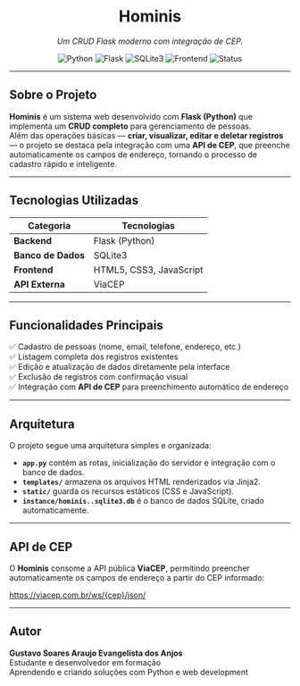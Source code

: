 <h1 align="center"> Hominis</h1>

<p align="center">
  <i>Um CRUD Flask moderno com integração de CEP.</i>
</p>

<p align="center">
  <img src="https://img.shields.io/badge/Python-3.10+-blue.svg" alt="Python">
  <img src="https://img.shields.io/badge/Flask-Framework-black.svg" alt="Flask">
  <img src="https://img.shields.io/badge/Database-SQLite3-lightgrey.svg" alt="SQLite3">
  <img src="https://img.shields.io/badge/Frontend-HTML%20%7C%20CSS%20%7C%20JS-yellow.svg" alt="Frontend">
  <img src="https://img.shields.io/badge/Status-Em%20Desenvolvimento-orange.svg" alt="Status">
</p>

---

## Sobre o Projeto

**Hominis** é um sistema web desenvolvido com **Flask (Python)** que implementa um **CRUD completo** para gerenciamento de pessoas.  
Além das operações básicas — **criar, visualizar, editar e deletar registros** — o projeto se destaca pela integração com uma **API de CEP**, que preenche automaticamente os campos de endereço, tornando o processo de cadastro rápido e inteligente.

---

## Tecnologias Utilizadas

| Categoria | Tecnologias |
|------------|--------------|
| **Backend** | Flask (Python) |
| **Banco de Dados** | SQLite3 |
| **Frontend** | HTML5, CSS3, JavaScript |
| **API Externa** | ViaCEP |

---

## Funcionalidades Principais

✅ Cadastro de pessoas (nome, email, telefone, endereço, etc.)  
✅ Listagem completa dos registros existentes  
✅ Edição e atualização de dados diretamente pela interface  
✅ Exclusão de registros com confirmação visual  
✅ Integração com **API de CEP** para preenchimento automático de endereço  

---

## Arquitetura

O projeto segue uma arquitetura simples e organizada:
- **`app.py`** contém as rotas, inicialização do servidor e integração com o banco de dados.  
- **`templates/`** armazena os arquivos HTML renderizados via Jinja2.  
- **`static/`** guarda os recursos estáticos (CSS e JavaScript).  
- **`instance/hominis..sqlite3.db`** é o banco de dados SQLite, criado automaticamente.

---

## API de CEP

O **Hominis** consome a API pública **ViaCEP**, permitindo preencher automaticamente os campos de endereço a partir do CEP informado:

https://viacep.com.br/ws/{cep}/json/

---

## Autor

**Gustavo Soares Araujo Evangelista dos Anjos**  
 Estudante e desenvolvedor em formação  
 Aprendendo e criando soluções com Python e web development  
